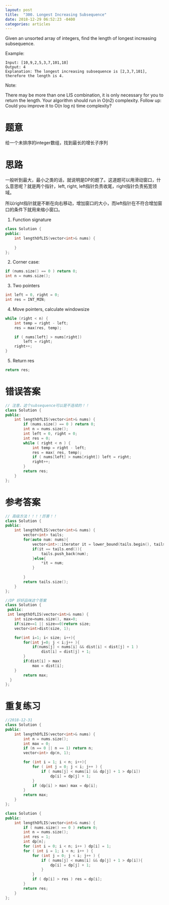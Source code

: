 ```yaml
---
layout: post
title:  "300. Longest Increasing Subsequence"
date: 2018-12-29 06:52:23 -0400
categories: articles
---
```

Given an unsorted array of integers, find the length of longest increasing subsequence.

Example:
```
Input: [10,9,2,5,3,7,101,18]
Output: 4 
Explanation: The longest increasing subsequence is [2,3,7,101], therefore the length is 4.
```
Note:

There may be more than one LIS combination, it is only necessary for you to return the length.
Your algorithm should run in O(n2) complexity.
Follow up: Could you improve it to O(n log n) time complexity?

# 题意
给一个未排序的integer数组，找到最长的增长子序列

# 思路
一般听到最大，最小之类的话，就说明是DP的题了。这道题可以用滑动窗口，什么意思呢？就是两个指针，left, right, left指针负责收尾，right指针负责拓宽领域。

所以right指针就是不断在向右移动，增加窗口的大小，而left指针在不符合增加窗口的条件下就用来缩小窗口。

1. Function signature
```c++
class Solution {
public:
    int lengthOfLIS(vector<int>& nums) {
        
    }
};
```
2. Corner case:
```c++
if (nums.size() == 0 ) return 0;
int n = nums.size();
```

3. Two pointers
```c++
int left = 0, right = 0;
int res = INT_MIN;
```

4. Move pointers, calculate windowsize
```c++
while (right < n) {
	int temp = right - left;
	res = max(res, temp);

	if ( nums[left] > nums[right])
		left = right;
	right++;
}
```

5. Return res
```c++
return res;
```

# 错误答案
```c++
// 注意，这个subsequence可以是不连续的！！
class Solution {
public:
    int lengthOfLIS(vector<int>& nums) {
        if (nums.size() == 0 ) return 0;
        int n = nums.size();
        int left = 0, right = 0;
        int res = 0;
        while ( right < n ) {
            int temp = right - left;
            res = max( res, temp);
            if ( nums[left] > nums[right]) left = right;
            right++;
        }
        return res;
    }
};
```

# 参考答案
```c++
// 高级方法！！！！厉害！！
class Solution {
public:
    int lengthOfLIS(vector<int>& nums) {
        vector<int> tails;
        for(auto num: nums){
            vector<int>::iterator it = lower_bound(tails.begin(), tails.end(), num);
            if(it == tails.end()){
                tails.push_back(num);
            }else{
                *it = num;
            }
            
        }
        return tails.size();
    }
};
```
```c++
//DP 好好品味这个答案
class Solution {
 public:
 int lengthOfLIS(vector<int>& nums) {
    int size=nums.size(), max=0;
    if(size==1 || size==0)return size;
    vector<int>dist(size, 1);

    for(int i=1; i< size; i++){
        for(int j=0; j < i;j++ ){
            if(nums[j] < nums[i] && dist[i] < dist[j] + 1 ) 
            	dist[i] = dist[j] + 1;
        }
        if(dist[i] > max)
        	max = dist[i];
    }
        return max;
  }
};
```	
# 重复练习
```c++
//2018-12-31
class Solution {
public:
    int lengthOfLIS(vector<int>& nums) {
        int n = nums.size();
        int max = 0;
        if (n == 0 || n == 1) return n;
        vector<int> dp(n, 1);

        for (int i = 1; i < n; i++){
            for ( int j = 0; j < i; j++ ) {
                if ( nums[j] < nums[i] && dp[j] + 1 > dp[i])
                    dp[i] = dp[j] + 1;
            }
            if (dp[i] > max) max = dp[i];
        }
        return max; 
    }
};
```
```c++
class Solution {
public:
    int lengthOfLIS(vector<int>& nums) {
        if ( nums.size() == 0 ) return 0;
        int n = nums.size();
        int res = 1;
        int dp[n];
        for (int i = 0; i < n; i++ ) dp[i] = 1;
        for ( int i = 1; i < n; i++ ) {
            for (int j = 0; j < i; j++ ) {
                if ( nums[j] < nums[i] && dp[j] + 1 > dp[i]){
                    dp[i] = dp[j] + 1;
                }
            }
            if ( dp[i] > res ) res = dp[i];
        }
        return res;
    }
};
```